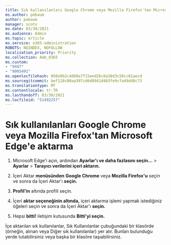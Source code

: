 ```yaml
---
title: Sık kullanılanları Google Chrome veya Mozilla Firefox'tan Microsoft Edge'e aktarma
ms.author: pebaum
author: pebaum
manager: scotv
ms.date: 03/30/2021
ms.audience: Admin
ms.topic: article
ms.service: o365-administration
ROBOTS: NOINDEX, NOFOLLOW
localization_priority: Priority
ms.collection: Adm_O365
ms.custom:
- "9447"
- "9005491"
ms.openlocfilehash: 056e9b2c4d60a7f15eed26c8a38d3c50cc81aecd
ms.sourcegitcommit: bef118c00aa397cd6d8941d403fe9cfa49dd8c73
ms.translationtype: MT
ms.contentlocale: tr-TR
ms.lasthandoff: 03/30/2021
ms.locfileid: "51492257"
---
```

# <a name="import-favorites-from-google-chrome-or-mozilla-firefox-to-microsoft-edge"></a>Sık kullanılanları Google Chrome veya Mozilla Firefox'tan Microsoft Edge'e aktarma

1. Microsoft Edge'i açın, ardından **Ayarlar'ı ve daha fazlasını seçin...**  >  **Ayarlar**  >  **Tarayıcı verilerini içeri aktarın.**

1. İçeri Aktar **menüsünden** **Google Chrome** veya **Mozilla Firefox'u** seçin ve sonra da İçeri Aktar'ı **seçin.**

1. **Profil'in** altında profili seçin.

1. İçeri **aktar seçeneğinin altında,** içeri aktarma işlemi yapmak istediğiniz öğeleri seçin ve sonra da İçeri Aktar'ı **seçin.**

1. Hepsi **bitti!** iletişim kutusunda **Bitti'yi seçin.**

İçe aktarılan sık kullanılanlar, Sık Kullanılanlar çubuğundaki bir klasörde (örneğin, alınan veya Diğer sık kullanılanlar) yer alır. Bunları bulunduğu yerde tutabilirsiniz veya başka bir klasöre taşıabilirsiniz.
